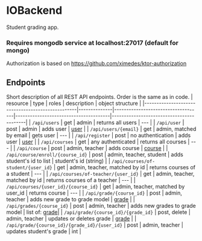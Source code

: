 # IOBackend

Student grading app.

### Requires mongodb service at localhost:27017 (default for mongo)

Authorization is based on https://github.com/ximedes/ktor-authorization

## Endpoints

Short description of all REST API endpoints. Order is the same as in code.
| resource                                         | type         | roles                              | description                           | object structure                         |
|--------------------------------------------------|--------------|------------------------------------|---------------------------------------|------------------------------------------|
| `/api/users`                                     | get          | admin                              | returns all users                     | ---                                      |
| `/api/user`                                      | post         | admin                              | adds user                             | [user](/misc/exampleUser.json)           |
| `/api/users/{email}`                             | get          | admin, matched by email            | gets user                             | ---                                      |
| `/api/register`                                  | post         | no authentication                  | adds user                             | [user](/misc/exampleUser.json)           |
| `/api/courses`                                   | get          | any authenticated                  | returns all courses                   | ---                                      |
| `/api/course`                                    | post         | admin, teacher                     | adds course                           | [course](/misc/exampleCourse.json)       |
| `/api/course/enroll/{course_id}`                 | post         | admin, teacher, student            | adds student's id to list             | student's id (string)                    |
| `/api/courses/of-student/{user_id}`              | get          | admin, teacher, matched by id      | returns courses of a student          | ---                                      |
| `/api/courses/of-teacher/{user_id}`              | get          | admin, teacher, matched by id      | returns courses of a teacher          | ---                                      |
| `/api/courses/{user_id}/{course_id}`             | get          | admin, teacher, matched by user_id | returns course                        | ---                                      |
| `/api/grade/{course_id}`                         | post         | admin, teacher                     | adds new grade to grade model         | [grade](/misc/exampleGrade.json)         |
| `/api/grades/{course_id}`                        | post         | admin, teacher                     | adds new grades to grade model        | list of: [grade](/misc/exampleGrade.json)|
| `/api/grade/{course_id}/{grade_id}`              | post, delete | admin, teacher                     | updates or deletes grade              | [grade](/misc/exampleGrade.json)         |
| `/api/grade/{course_id}/{grade_id}/{user_id}`    | post         | admin, teacher                     | updates student's grade               | int                                      |
